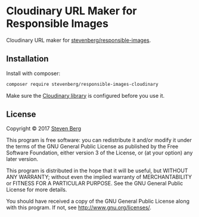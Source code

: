 # Cloudinary URL Maker for Responsible Images

Cloudinary URL maker for [stevenberg/responsible-images](https://github.com/stevenberg/responsible-images-php).

## Installation

Install with composer:

```bash
composer require stevenberg/responsible-images-cloudinary
```

Make sure the [Cloudinary library](https://github.com/cloudinary/cloudinary_php)
is configured before you use it.

## License

Copyright © 2017 [Steven Berg](mailto:steven@stevenberg.net)

This program is free software: you can redistribute it and/or modify
it under the terms of the GNU General Public License as published by
the Free Software Foundation, either version 3 of the License, or
(at your option) any later version.

This program is distributed in the hope that it will be useful,
but WITHOUT ANY WARRANTY; without even the implied warranty of
MERCHANTABILITY or FITNESS FOR A PARTICULAR PURPOSE.  See the
GNU General Public License for more details.

You should have received a copy of the GNU General Public License
along with this program.  If not, see <http://www.gnu.org/licenses/>.
